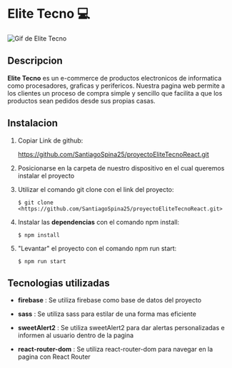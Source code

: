 # Elite Tecno 💻

![Gif de Elite Tecno](https://media.giphy.com/media/VtPp7lArwJETOLnMrM/giphy.gif)


## Descripcion

**Elite Tecno** es un e-commerce de productos electronicos de informatica como procesadores, graficas y perifericos. Nuestra pagina web permite a los clientes un proceso de compra simple y sencillo  que facilita a que los productos sean pedidos desde sus propias casas.



## Instalacion      

1. Copiar Link de github: 

    <https://github.com/SantiagoSpina25/proyectoEliteTecnoReact.git>

2. Posicionarse en la carpeta de nuestro dispositivo en el cual queremos instalar el proyecto

3. Utilizar el comando git clone con el link del proyecto:
    ```
    $ git clone <https://github.com/SantiagoSpina25/proyectoEliteTecnoReact.git>
    ```

4. Instalar las **dependencias** con el comando npm install:
    ```
    $ npm install
    ```

5. "Levantar" el proyecto con el comando npm run start:
    ```
    $ npm run start
    ```


## Tecnologias utilizadas

* **firebase** : Se utiliza firebase como base de datos del proyecto

* **sass** : Se utiliza sass para estilar de una forma mas eficiente

* **sweetAlert2** : Se utiliza sweetAlert2 para dar alertas personalizadas e informen al usuario dentro de la pagina

* **react-router-dom** : Se utiliza react-router-dom para navegar en la pagina con React Router 
